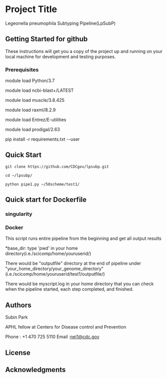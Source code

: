 # Project Title
Legeonella pneumophila Subtyping Pipeline(LpSubP)

## Getting Started for github

These instructions will get you a copy of the project up and running on your local machine for development and testing purposes.

### Prerequisites

module load Python/3.7

module load ncbi-blast+/LATEST

module load muscle/3.8.425

module load raxml/8.2.9

module load Entrez/E-utilities

module load prodigal/2.63

pip install -r requirements.txt --user

## Quick Start


``` 
git clone https://github.com/CDCgov/lpsubp.git

cd ~/lpsubp/

python pipe1.py ~/50scheme/test1/

```

## Quick start for Dockerfile

### singularity

### Docker



This script runs entire pipeline from the beginning and get all output results

*base_dir: type 'pwd' in your home directory(i.e./scicomp/home/youruserid/) 

There would be "outputfile" directory at the end of pipeline under
"your_home_directory/your_genome_directory" (i.e./scicomp/home/youruserid/test1/outputfile/)

There would be myscript.log in your home directory that you can check when the pipeline started, each step completed, and finished. 


## Authors

Subin Park

APHL fellow at Centers for Disease control and Prevention

Phone : +1 470 725 5110
Email :nej1@cdc.gov


## License


## Acknowledgments



         
